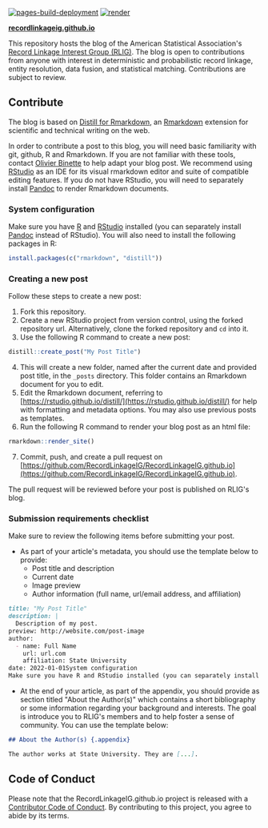 
[![pages-build-deployment](https://github.com/RecordLinkageIG/RecordLinkageIG.github.io/actions/workflows/pages/pages-build-deployment/badge.svg)](https://github.com/RecordLinkageIG/RecordLinkageIG.github.io/actions/workflows/pages/pages-build-deployment) [![render](https://github.com/RecordLinkageIG/RecordLinkageIG.github.io/actions/workflows/R-CMD-check.yaml/badge.svg)](https://github.com/RecordLinkageIG/RecordLinkageIG.github.io/actions/workflows/R-CMD-check.yaml)

**[recordlinkageig.github.io](https://recordlinkageig.github.io)**

This repository hosts the blog of the American Statistical Association's [Record Linkage Interest Group (RLIG)](https://sites.google.com/view/rlig). The blog is open to contributions from anyone with interest in deterministic and probabilistic record linkage, entity resolution, data fusion, and statistical matching. Contributions are subject to review.

## Contribute

The blog is based on [Distill for Rmarkdown](https://rstudio.github.io/distill/), an [Rmarkdown](https://rmarkdown.rstudio.com/) extension for scientific and technical writing on the web.

In order to contribute a post to this blog, you will need basic familiarity with git, github, R and Rmarkdown. If you are not familiar with these tools, contact [Olivier Binette](https://olivierbinette.github.io/) to help adapt your blog post. We recommend using [RStudio](https://www.rstudio.com/products/rstudio/) as an IDE for its visual rmarkdown editor and suite of compatible editing features. If you do not have RStudio, you will need to separately install [Pandoc](https://pandoc.org/) to render Rmarkdown documents.


### System configuration

Make sure you have [R](https://www.r-project.org/) and [RStudio](https://www.rstudio.com/products/rstudio/) installed (you can separately install [Pandoc](https://pandoc.org/) instead of RStudio). You will also need to install the following packages in R:
```r
install.packages(c("rmarkdown", "distill"))
```

### Creating a new post

Follow these steps to create a new post:

1. Fork this repository.
2. Create a new RStudio project from version control, using the forked repository url. Alternatively, clone the forked repository and `cd` into it.
3. Use the following R command to create a new post:
```r
distill::create_post("My Post Title")
```
4. This will create a new folder, named after the current date and provided post title, in the `_posts` directory. This folder contains an Rmarkdown document for you to edit.
5. Edit the Rmarkdown document, referring to [https://rstudio.github.io/distill/](https://rstudio.github.io/distill/) for help with formatting and metadata options. You may also use previous posts as templates.
6. Run the following R command to render your blog post as an html file:
```r
rmarkdown::render_site()
```
7. Commit, push, and create a pull request on [https://github.com/RecordLinkageIG/RecordLinkageIG.github.io](https://github.com/RecordLinkageIG/RecordLinkageIG.github.io).

The pull request will be reviewed before your post is published on RLIG's blog.


### Submission requirements checklist

Make sure to review the following items before submitting your post.

- As part of your article's metadata, you should use the template below to provide:
  - Post title and description
  - Current date
  - Image preview
  - Author information (full name, url/email address, and affiliation)
```md
title: "My Post Title"
description: |
  Description of my post.
preview: http://website.com/post-image
author:
  - name: Full Name
    url: url.com
    affiliation: State University
date: 2022-01-01System configuration
Make sure you have R and RStudio installed (you can separately install Pandoc instead of RStudio). You will also need to install the following packages in R:


```

- At the end of your article, as part of the appendix, you should provide as section titled "About the Author(s)" which contains a short bibliography or some information regarding your background and interests. The goal is introduce you to RLIG's members and to help foster a sense of community. You can use the template below:
```md
## About the Author(s) {.appendix}

The author works at State University. They are [...].
```

## Code of Conduct

Please note that the RecordLinkageIG.github.io project is released with a [Contributor Code of Conduct](https://contributor-covenant.org/version/2/0/CODE_OF_CONDUCT.html). By contributing to this project, you agree to abide by its terms.
